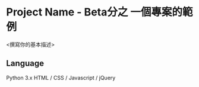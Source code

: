 # Project Name - Beta分之  一個專案的範例
<撰寫你的基本描述>
## Language
Python 3.x
HTML / CSS / Javascript / jQuery

